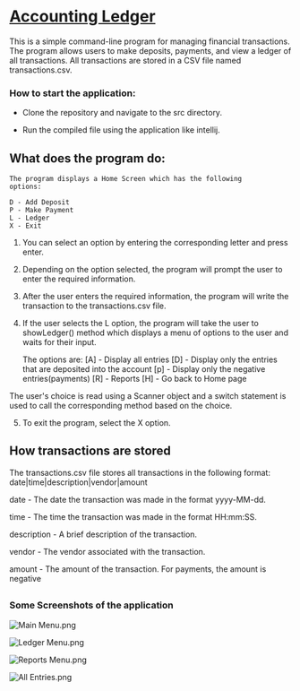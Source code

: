 # **[Accounting Ledger]()**

This is a simple command-line program for managing financial transactions.
The program allows users to make deposits, payments, and view a ledger of
all transactions. All transactions are stored in a CSV file named transactions.csv.

### How to start the application:

* Clone the repository and navigate to the src directory.

* Run the compiled file using the application like intellij.


## What does the program do:

    The program displays a Home Screen which has the following
    options:

    D - Add Deposit
    P - Make Payment 
    L - Ledger
    X - Exit

1) You can select an option by entering the corresponding
letter and press enter.

2) Depending on the option selected,
the program will prompt the user to enter the required information.

3) After the user enters the required information, the program will 
write the transaction to the transactions.csv file. 

4) If the user selects the L option, the program will take the user to showLedger() 
method which displays a menu of options to the user and waits for their input.


    The options are:
    [A] - Display all entries
    [D] - Display only the entries that are deposited into the account
    [p] - Display only the negative entries(payments)
    [R] - Reports
    [H] - Go back to Home page

    

The user's choice is read using a Scanner object and a switch statement is used to call the corresponding method based on the choice.

5) To exit the program, select the X option.

## How transactions are stored


The transactions.csv file stores all transactions in the following format:
date|time|description|vendor|amount

date - The date the transaction was made in the format yyyy-MM-dd.

time - The time the transaction was made in the format HH:mm:SS.

description - A brief description of the transaction.

vendor - The vendor associated with the transaction.

amount - The amount of the transaction. For payments, the amount is negative
##

### Some Screenshots of the application


![Main Menu.png](..%2F..%2FUsers%2FStudent%2FDesktop%2Fscreenshots%2FMain%20Menu.png)

![Ledger Menu.png](..%2F..%2FUsers%2FStudent%2FDesktop%2Fscreenshots%2FLedger%20Menu.png)

![Reports Menu.png](..%2F..%2FUsers%2FStudent%2FDesktop%2Fscreenshots%2FReports%20Menu.png)

![All Entries.png](..%2F..%2FUsers%2FStudent%2FDesktop%2Fscreenshots%2FAll%20Entries.png)